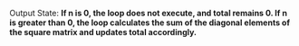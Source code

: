 Output State: **If n is 0, the loop does not execute, and total remains 0. If n is greater than 0, the loop calculates the sum of the diagonal elements of the square matrix and updates total accordingly.**